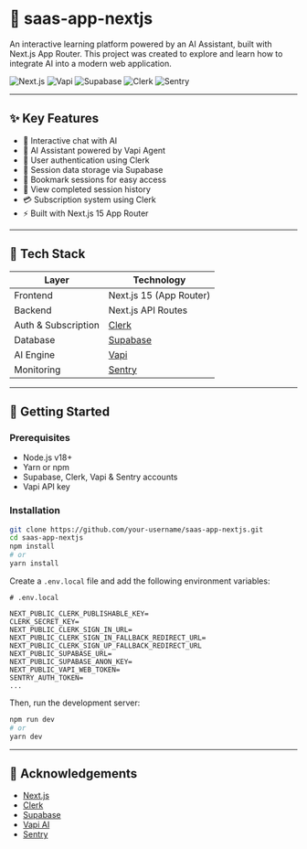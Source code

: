 
# 🧠 saas-app-nextjs

An interactive learning platform powered by an AI Assistant, built with Next.js App Router. This project was created to explore and learn how to integrate AI into a modern web application.

![Next.js](https://img.shields.io/badge/Next.js-15-blue?logo=nextdotjs)
![Vapi](https://img.shields.io/badge/AI-Vapi-orange?logo=openai)
![Supabase](https://img.shields.io/badge/Database-Supabase-green?logo=supabase)
![Clerk](https://img.shields.io/badge/Auth-Clerk-purple?logo=clerk)
![Sentry](https://img.shields.io/badge/Monitoring-Sentry-red?logo=sentry)

---

## ✨ Key Features

- 💬 Interactive chat with AI
- 🤖 AI Assistant powered by Vapi Agent
- 🔐 User authentication using Clerk
- 💾 Session data storage via Supabase
- 📌 Bookmark sessions for easy access
- 📜 View completed session history
- 💳 Subscription system using Clerk
- ⚡ Built with Next.js 15 App Router

---

## 🧪 Tech Stack

| Layer     | Technology |
|-----------|------------|
| Frontend  | Next.js 15 (App Router) |
| Backend   | Next.js API Routes |
| Auth & Subscription | [Clerk](https://clerk.dev) |
| Database  | [Supabase](https://supabase.com) |
| AI Engine | [Vapi](https://www.vapi.ai) |
| Monitoring | [Sentry](https://www.sentry.io) |

---

## 🚀 Getting Started

### Prerequisites

- Node.js v18+
- Yarn or npm
- Supabase, Clerk, Vapi & Sentry accounts
- Vapi API key

### Installation

```bash
git clone https://github.com/your-username/saas-app-nextjs.git
cd saas-app-nextjs
npm install
# or
yarn install
```

Create a `.env.local` file and add the following environment variables:

```
# .env.local

NEXT_PUBLIC_CLERK_PUBLISHABLE_KEY=
CLERK_SECRET_KEY=
NEXT_PUBLIC_CLERK_SIGN_IN_URL=
NEXT_PUBLIC_CLERK_SIGN_IN_FALLBACK_REDIRECT_URL=
NEXT_PUBLIC_CLERK_SIGN_UP_FALLBACK_REDIRECT_URL
NEXT_PUBLIC_SUPABASE_URL=
NEXT_PUBLIC_SUPABASE_ANON_KEY=
NEXT_PUBLIC_VAPI_WEB_TOKEN=
SENTRY_AUTH_TOKEN=
...
```

Then, run the development server:

```bash
npm run dev
# or
yarn dev
```

---

## 🙌 Acknowledgements

- [Next.js](https://nextjs.org/)
- [Clerk](https://clerk.dev)
- [Supabase](https://supabase.com)
- [Vapi AI](https://www.vapi.ai)
- [Sentry](https://www.sentry.io)

